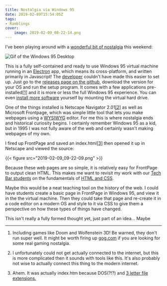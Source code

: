 ```yaml
---
title: Nostalgia via Windows 95
date: 2019-02-09T15:54:05Z
tags:
- Ramblings
cover:
    image: 2019-02-09_08-22-14.png
---
```



I've been playing around with a [wonderful bit of nostalgia](https://github.com/felixrieseberg/windows95) this weekend:

![Gif of the Windows 95 Desktop](https://i.imgur.com/zU2gOdk.gif)

This is a fully self-contained and ready to use Windows 95 virtual machine running in an [Electron](https://electronjs.org/) app, which means its cross-platform, and written primarily in Javascript! The [developer](https://github.com/felixrieseberg) couldn't have made this easier to set up. Just go to the [releases page on the github](https://github.com/felixrieseberg/windows95/releases), download the version for your OS and run the setup program. It comes with a few applications pre-installed[[1]](#fn1) and it is more or less the full Windows 95 experience. You can even [install more software](https://github.com/felixrieseberg/windows95/blob/master/HELP.md#i-want-to-install-additional-apps-or-games) yourself by mounting the virtual hard drive.

One of the things installed is Netscape Navigator 2.01[[2]](#fn1) as well as Microsoft Frontpage, which was simple little tool that lets you make webpages using a [WYSIWYG](https://en.wikipedia.org/wiki/WYSIWYG) editor. For me this is where nostalgia ends and historical curiosity begins. I certainly remember Windows 95 as a kid, but in 1995 I was not fully aware of the web and certainly wasn't making webpages of my own.

I fired up FrontPage and saved an index.html[[3]](#fn3) then opened it up in Netscape and viewed the source:

{{< figure src="2019-02-09_09-22-09.png" >}}

Because these web pages are so simple, it is relatively easy for FrontPage to output clean HTML. This makes me want to revisit my work with our [Tech Bar students](techbar.knight.domains) on the fundamentals of [HTML and CSS](https://jadin.me/the-fastest-path-to-a-single-page-website/).

Maybe this would be a neat teaching tool on the history of the web. I could have students create a basic page in FrontPage in Windows 95, and view it in the the virtual machine. Then they could take that page and re-create it in a code editor on a modern OS and style to it via CSS to give them a perspective on how these types of things have changed.

This isn't really a fully formed thought yet, just part of an idea... Maybe

<hr class="footnotes-sep">
<section class="footnotes">
<ol class="fn-style">
    <li id="fn1" class="footnote-item">
        <p>Including games like Doom and Wolfenstein 3D! Be warned, they don't run super well. It might be worth firing up <a href="https://www.gog.com/">gog.com</a> if you are looking for some real gaming nostalgia.</p>
    </li>
    <li id="fn2" class="footnote-item">
        <p>I unfortunately could not get actually connected to the internet, but this is more complicated then it sounds with tools like this. It's also probably not wise to actually connect this thing to the modern internet.</p>
    </li>
    <li id="fn3" class="footnote-item">
        <p>Ahem. It was actually index.htm because DOS(?!?) and <a href="https://en.wikipedia.org/wiki/8.3_filename">3 letter file extensions.</a></p>
    </li>
</ol>
</section>
